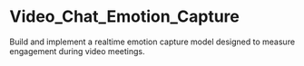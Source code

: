 # Video_Chat_Emotion_Capture
Build and implement a realtime emotion capture model designed to measure engagement during video meetings.
